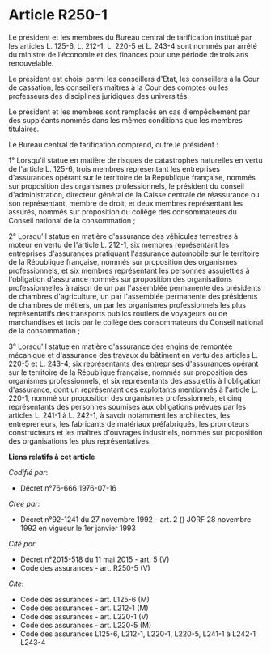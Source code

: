 # Article R250-1

Le président et les membres du Bureau central de tarification institué par les articles L. 125-6, L. 212-1, L. 220-5 et L.
243-4 sont nommés par arrêté du ministre de l'économie et des finances pour une période de trois ans renouvelable.

Le président est choisi parmi les conseillers d'Etat, les conseillers à la Cour de cassation, les conseillers maîtres à la
Cour des comptes ou les professeurs des disciplines juridiques des universités.

Le président et les membres sont remplacés en cas d'empêchement par des suppléants nommés dans les mêmes conditions que les
membres titulaires.

Le Bureau central de tarification comprend, outre le président :

1° Lorsqu'il statue en matière de risques de catastrophes naturelles en vertu de l'article L. 125-6, trois membres
représentant les entreprises d'assurances opérant sur le territoire de la République française, nommés sur proposition des
organismes professionnels, le président du conseil d'administration, directeur général de la Caisse centrale de réassurance
ou son représentant, membre de droit, et deux membres représentant les assurés, nommés sur proposition du collège des
consommateurs du Conseil national de la consommation ;

2° Lorsqu'il statue en matière d'assurance des véhicules terrestres à moteur en vertu de l'article L. 212-1, six membres
représentant les entreprises d'assurances pratiquant l'assurance automobile sur le territoire de la République française,
nommés sur proposition des organismes professionnels, et six membres représentant les personnes assujetties à l'obligation
d'assurance nommés sur proposition des organisations professionnelles à raison de un par l'assemblée permanente des
présidents de chambres d'agriculture, un par l'assemblée permanente des présidents de chambres de métiers, un par les
organismes professionnels les plus représentatifs des transports publics routiers de voyageurs ou de marchandises et trois
par le collège des consommateurs du Conseil national de la consommation ;

3° Lorsqu'il statue en matière d'assurance des engins de remontée mécanique et d'assurance des travaux du bâtiment en vertu
des articles L. 220-5 et L. 243-4, six représentants des entreprises d'assurances opérant sur le territoire de la République
française, nommés sur proposition des organismes professionnels, et six représentants des assujettis à l'obligation
d'assurance, dont un représentant des exploitants mentionnés à l'article L. 220-1, nommé sur proposition des organismes
professionnels, et cinq représentants des personnes soumises aux obligations prévues par les articles L. 241-1 à L. 242-1, à
savoir notamment les architectes, les entrepreneurs, les fabricants de matériaux préfabriqués, les promoteurs constructeurs
et les maîtres d'ouvrages industriels, nommés sur proposition des organisations les plus représentatives.

**Liens relatifs à cet article**

_Codifié par_:

  - Décret n°76-666 1976-07-16

_Créé par_:

  - Décret n°92-1241 du 27 novembre 1992 - art. 2 () JORF 28 novembre 1992 en vigueur le 1er janvier 1993

_Cité par_:

  - Décret n°2015-518 du 11 mai 2015 - art. 5 (V)
  - Code des assurances - art. R250-5 (V)

_Cite_:

  - Code des assurances - art. L125-6 (M)
  - Code des assurances - art. L212-1 (M)
  - Code des assurances - art. L220-1 (V)
  - Code des assurances - art. L220-5 (M)
  - Code des assurances L125-6, L212-1, L220-1, L220-5, L241-1 à L242-1 L243-4
